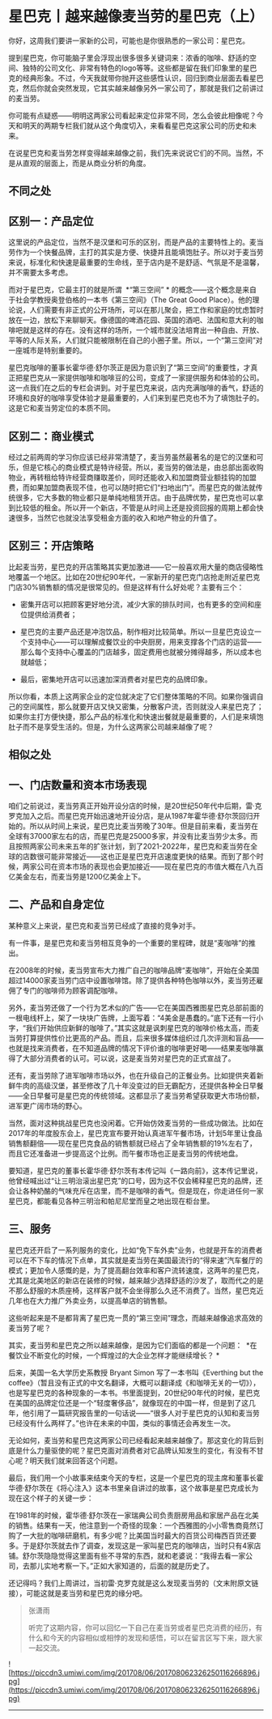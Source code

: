 # 星巴克丨越来越像麦当劳的星巴克（上）

你好，这周我们要讲一家新的公司，可能也是你很熟悉的一家公司：星巴克。

提到星巴克，你可能脑子里会浮现出很多很多关键词来：浓香的咖啡、舒适的空间、独特的公司文化、非常有特色的logo等等。这些都是留在我们印象里的星巴克的经典形象。不过，今天我就带你抛开这些感性认识，回归到商业层面去看星巴克，然后你就会突然发现，它其实越来越像另外一家公司了，那就是我们之前讲过的麦当劳。

你可能有点疑惑——明明这两家公司看起来定位非常不同，怎么会彼此相像呢？今天和明天的两期专栏我们就从这个角度切入，来看看星巴克这家公司的历史和未来。

在说星巴克和麦当劳怎样变得越来越像之前，我们先来说说它们的不同。当然，不是从直观的层面上，而是从商业分析的角度。

## 不同之处

## 区别一：产品定位

这里说的产品定位，当然不是汉堡和可乐的区别，而是产品的主要特性上的。麦当劳作为一个快餐品牌，主打的其实是方便、快捷并且能填饱肚子。所以对于麦当劳来说，标准化和快速是最重要的生命线，至于店内是不是舒适、气氛是不是温馨，并不需要太多考虑。

而对于星巴克，它最主打的就是所谓  *“第三空间” * 的概念——这个概念是来自于社会学教授奥登伯格的一本书《第三空间》（The Great Good Place）。他的理论说，人们需要有非正式的公开场所，可以在那儿聚会，把工作和家庭的忧虑暂时放在一边，放松下来聊聊天。像德国的啤酒花园、英国的酒吧、法国和意大利的咖啡吧就是这样的存在。没有这样的场所，一个城市就没法培育出一种自由、开放、平等的人际关系，人们就只能被限制在自己的小圈子里。所以，一个“第三空间”对一座城市是特别重要的。

星巴克咖啡的董事长霍华德·舒尔茨正是因为意识到了“第三空间”的重要性，才真正把星巴克从一家提供咖啡和咖啡豆的公司，变成了一家提供服务和体验的公司。这一点我们在之后的专栏会讲到。对于星巴克来说，店内充满咖啡的香气，舒适的环境和良好的咖啡享受体验才是最重要的，人们来到星巴克也不为了填饱肚子的。这是它和麦当劳定位的本质不同。

## 区别二：商业模式

经过之前两周的学习你应该已经非常清楚了，麦当劳虽然最著名的是它的汉堡和可乐，但是它核心的商业模式是特许经营。所以，麦当劳的做法是，由总部出面收购物业，再转租给特许经营商赚取差价，同时还能收入和加盟商营业额挂钩的加盟费，而如果加盟商表现不佳，也可以随时把它们“扫地出门”。而星巴克的做法就传统很多，它大多数的物业都只是单纯地租赁开店。由于品牌优势，星巴克也可以拿到比较低的租金。所以开一个新店，不管是从时间上还是投资回报的周期上都会快速很多，当然它也就没法享受租金方面的收入和地产物业的升值了。

## 区别三：开店策略

比起麦当劳，星巴克的开店策略其实更加激进——它一般喜欢用大量的商店侵略性地覆盖一个地区。比如在20世纪90年代，一家新开的星巴克门店抢走附近星巴克门店30%销售额的情况是很常见的。但是这样有什么好处呢？主要有三个：

* 密集开店可以把顾客更好地分流，减少大家的排队时间，也有更多的空间和座位提供给消费者；

* 星巴克的主要产品还是冲泡饮品，制作相对比较简单。所以一旦星巴克设立一个支持中心——可以理解成餐饮业的中央厨房，用来支撑各个门店的运营——那么每个支持中心覆盖的门店越多，固定费用也就被分摊得越多，所以成本也就越低；

* 最后，密集地开店可以迅速加深消费者对星巴克的品牌印象。

所以你看，本质上这两家企业的定位就决定了它们整体策略的不同。如果你强调自己的空间属性，那么就要开店又快又密集，分散客户流，否则就没人来星巴克了；如果你主打方便快捷，那么产品的标准化和快速出餐就是最重要的，人们是来填饱肚子而不是享受生活的。但是，为什么这两家公司越来越像了呢？

## 相似之处

## 一、门店数量和资本市场表现

咱们之前说过，麦当劳真正开始开设分店的时候，是20世纪50年代中后期，雷·克罗克加入之后。而星巴克开始迅速地开设分店，是从1987年霍华德·舒尔茨回归开始的。所以从时间上来说，星巴克比麦当劳晚了30年。但是目前来看，麦当劳在全球有37000家左右的店，而星巴克是25000多家，并没有比麦当劳少太多。而且按照两家公司未来五年的扩张计划，到了2021-2022年，星巴克和麦当劳在全球的店数很可能非常接近——这也正是星巴克开店速度更快的结果。而到了那个时候，两家公司在资本市场的表现也会更加接近——现在星巴克的市值大概在八九百亿美金左右，而麦当劳是1200亿美金上下。

## 二、产品和自身定位

某种意义上来说，星巴克和麦当劳已经成了直接的竞争对手。

有一件事，是星巴克和麦当劳相互竞争的一个重要的里程碑，就是“麦咖啡”的推出。

在2008年的时候，麦当劳宣布大力推广自己的咖啡品牌“麦咖啡”，开始在全美国超过14000家麦当劳门店中设置咖啡馆。除了提供各种特色咖啡以外，麦当劳还雇佣了专门的咖啡师为顾客调配咖啡。

另外，麦当劳还做了一个行为艺术似的广告——它在美国西雅图星巴克总部前面的一根电线杆上，架了一块块广告牌，上面写着：“4美金是愚蠢的。”底下还有一行小字，“我们开始供应新鲜的咖啡了。”其实这就是讽刺星巴克的咖啡价格太高，而麦当劳打算提供性价比更高的产品。而且，后来很多媒体组织过几次评测和盲品——也就是找来消费者，在不知道品牌的情况下评价谁的咖啡更好喝——结果麦咖啡赢得了大部分消费者的认可。可以说，这是麦当劳对星巴克的正式宣战了。

还有，麦当劳除了进军咖啡市场以外，也在升级自己的正餐业务。比如提供夹着新鲜牛肉的高级汉堡，甚至修改了几十年没变过的巨无霸配方，还提供各种全日早餐——全日早餐可是星巴克的传统领域。这都显示了麦当劳希望获取更大市场份额，进军更广阔市场的野心。

当然，面对这种挑战星巴克也没闲着。它开始仿效麦当劳的一些成功做法。比如在2017年的年度股东会上，星巴克宣布要开始认真进军午餐市场，计划5年里让食品销售额翻倍——现在星巴克食品的销售额就已经占了全年销售额的19%左右了，而且它还准备进一步提高这个比例。而午餐市场也正是麦当劳的传统地盘。

要知道，星巴克的董事长霍华德·舒尔茨有本传记叫《一路向前》，这本传记里说，他曾经喊出过“让三明治滚出星巴克”的口号，因为这不仅会稀释星巴克的品牌，还会让各种奶酪的气味充斥在店里，而不是咖啡的香气。但是现在，你走进任何一家星巴克，都能看见各种三明治和帕尼尼堂而皇之地出现在柜台里。

## 三、服务

星巴克还开启了一系列服务的变化，比如“免下车外卖”业务，也就是开车的消费者可以在不下车的情况下点单，其实就是麦当劳在美国最流行的“得来速”汽车餐厅的模式；更加令人感慨的是，为了提高翻台效率和客户流转速度，这两年的星巴克，尤其是北美地区的新店在装修的时候，越来越少选择舒适的沙发了，取而代之的是不那么舒服的木质座椅，这样客户就不会坐得那么久还不消费了。当然，星巴克近几年也在大力推广外卖业务，以提高单店的销售额。

这些听起来是不是都背离了星巴克一贯的“第三空间”理念，而越来越像追求高效的麦当劳了呢？

其实，麦当劳和星巴克之所以越来越像，是因为它们面临的都是一个问题：  *在餐饮业不断变化的时候，一个辉煌过的大企业怎样才能继续增长？ *

后来，美国一名大学历史系教授 Bryant Simon 写了一本书叫《Everthing but the coffee》（暂且没有正式的中文名翻译，大概可以翻译成《和咖啡无关的一切》），也是写星巴克的各种现象的一本书。书里面提到，20世纪90年代的时候，星巴克在美国的品牌定位还是一个“轻度奢侈品”，就像现在的中国一样，但是到了这几年，他引用了一篇研究报告里的一句话说——“很多人对于星巴克的认知和麦当劳已经没有什么两样了。”也许在未来的中国，类似的事情还会再发生一次。

无论如何，麦当劳和星巴克这两家公司已经看起来越来越像了。那这变化的背后到底是什么力量驱使的呢？星巴克面对消费者对它品牌认知发生的变化，有没有不甘心呢？明天我们就来回答这个问题。

最后，我们用一个小故事来结束今天的专栏，这是一个星巴克的现主席和董事长霍华德·舒尔茨在《将心注入》这本书里亲自讲过的故事，这个故事是星巴克成长为现在这个样子的关键一步：

在1981年的时候，霍华德·舒尔茨在一家瑞典公司负责厨房用品和家居产品在北美的销售。结果有一天，他注意到一个奇怪的现象：一个西雅图的小小零售商竟然订购了一大批的咖啡研磨机，有多少呢？比美国当时最大的百货公司梅西百货还要多。于是舒尔茨就去作了调查，发现这是一家叫星巴克的咖啡店，当时只有4家店铺。舒尔茨隐隐觉得这里面有些不寻常的东西，就和老婆说：“我得去看一家公司，去那儿实地考察一下。”正如大家知道的，后面的就是历史了。

还记得吗？我们上周讲过，当初雷·克罗克就是这么发现麦当劳的（文末附原文链接），可能这就是麦当劳和星巴克的缘分吧。

> 张潇雨
> 
> 听完了这期内容，你可以回忆一下自己在麦当劳或者星巴克消费的经历，有什么和今天的内容相似或相悖的发现和感悟，可以在留言区写下来，跟大家一起交流。

![https://piccdn3.umiwi.com/img/201708/06/201708062326250116266896.jpg](https://piccdn3.umiwi.com/img/201708/06/201708062326250116266896.jpg)

---
